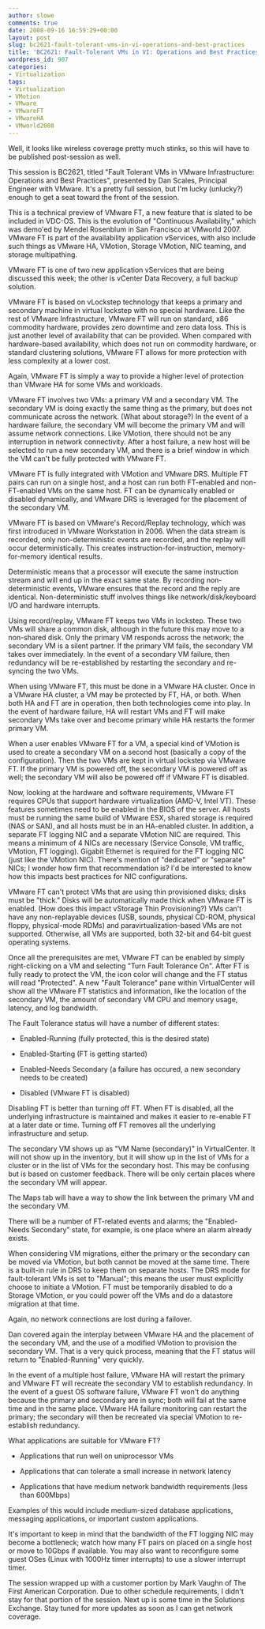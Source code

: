 ```yaml
---
author: slowe
comments: true
date: 2008-09-16 16:59:29+00:00
layout: post
slug: bc2621-fault-tolerant-vms-in-vi-operations-and-best-practices
title: 'BC2621: Fault-Tolerant VMs in VI: Operations and Best Practices'
wordpress_id: 907
categories:
- Virtualization
tags:
- Virtualization
- VMotion
- VMware
- VMwareFT
- VMwareHA
- VMworld2008
---
```


Well, it looks like wireless coverage pretty much stinks, so this will have to be published post-session as well.

This session is BC2621, titled "Fault Tolerant VMs in VMware Infrastructure: Operations and Best Practices", presented by Dan Scales, Principal Engineer with VMware. It's a pretty full session, but I'm lucky (unlucky?) enough to get a seat toward the front of the session.

This is a technical preview of VMware FT, a new feature that is slated to be included in VDC-OS. This is the evolution of "Continuous Availability," which was demo'ed by Mendel Rosenblum in San Francisco at VMworld 2007. VMware FT is part of the availability application vServices, with also include such things as VMware HA, VMotion, Storage VMotion, NIC teaming, and storage multipathing.

VMware FT is one of two new application vServices that are being discussed this week; the other is vCenter Data Recovery, a full backup solution.

VMware FT is based on vLockstep technology that keeps a primary and secondary machine in virtual lockstep with no special hardware. Like the rest of VMware Infrastructure, VMware FT will run on standard, x86 commodity hardware, provides zero downtime and zero data loss. This is just another level of availability that can be provided. When compared with hardware-based availability, which does not run on commodity hardware, or standard clustering solutions, VMware FT allows for more protection with less complexity at a lower cost.

Again, VMware FT is simply a way to provide a higher level of protection than VMware HA for some VMs and workloads.

VMware FT involves two VMs: a primary VM and a secondary VM. The secondary VM is doing exactly the same thing as the primary, but does not communicate across the network. (What about storage?) In the event of a hardware failure, the secondary VM will become the primary VM and will assume network connections. Like VMotion, there should not be any interruption in network connectivity. After a host failure, a new host will be selected to run a new secondary VM, and there is a brief window in which the VM can't be fully protected with VMware FT.

VMware FT is fully integrated with VMotion and VMware DRS. Multiple FT pairs can run on a single host, and a host can run both FT-enabled and non-FT-enabled VMs on the same host. FT can be dynamically enabled or disabled dynamically, and VMware DRS is leveraged for the placement of the secondary VM.

VMware FT is based on VMware's Record/Replay technology, which was first introduced in VMware Workstation in 2006. When the data stream is recorded, only non-deterministic events are recorded, and the replay will occur deterministically. This creates instruction-for-instruction, memory-for-memory identical results.

Deterministic means that a processor will execute the same instruction stream and will end up in the exact same state. By recording non-deterministic events, VMware ensures that the record and the reply are identical. Non-deterministic stuff involves things like network/disk/keyboard I/O and hardware interrupts.

Using record/replay, VMware FT keeps two VMs in lockstep. These two VMs will share a common disk, although in the future this may move to a non-shared disk. Only the primary VM responds across the network; the secondary VM is a silent partner. If the primary VM fails, the secondary VM takes over immediately. In the event of a secondary VM failure, then redundancy will be re-established by restarting the secondary and re-syncing the two VMs.

When using VMware FT, this must be done in a VMware HA cluster. Once in a VMware HA cluster, a VM may be protected by FT, HA, or both. When both HA and FT are in operation, then both technologies come into play. In the event of hardware failure, HA will restart VMs and FT will make secondary VMs take over and become primary while HA restarts the former primary VM.

When a user enables VMware FT for a VM, a special kind of VMotion is used to create a secondary VM on a second host (basically a copy of the configuration). Then the two VMs are kept in virtual lockstep via VMware FT. If the primary VM is powered off, the secondary VM is powered off as well; the secondary VM will also be powered off if VMware FT is disabled.

Now, looking at the hardware and software requirements, VMware FT requires CPUs that support hardware virtualization (AMD-V, Intel VT). These features sometimes need to be enabled in the BIOS of the server. All hosts must be running the same build of VMware ESX, shared storage is required (NAS or SAN), and all hosts must be in an HA-enabled cluster. In addition, a separate FT logging NIC and a separate VMotion NIC are required. This means a minimum of 4 NICs are necessary (Service Console, VM traffic, VMotion, FT logging). Gigabit Ethernet is required for the FT logging NIC (just like the VMotion NIC). There's mention of "dedicated" or "separate" NICs; I wonder how firm that recommendation is? I'd be interested to know how this impacts best practices for NIC configurations.

VMware FT can't protect VMs that are using thin provisioned disks; disks must be "thick." Disks will be automatically made thick when VMware FT is enabled. (How does this impact vStorage Thin Provisioning?) VMs can't have any non-replayable devices (USB, sounds, physical CD-ROM, physical floppy, physical-mode RDMs) and paravirtualization-based VMs are not supported. Otherwise, all VMs are supported, both 32-bit and 64-bit guest operating systems.

Once all the prerequisites are met, VMware FT can be enabled by simply right-clicking on a VM and selecting "Turn Fault Tolerance On". After FT is fully ready to protect the VM, the icon color will change and the FT status will read "Protected". A new "Fault Tolerance" pane within VirtualCenter will show all the VMware FT statistics and information, like the location of the secondary VM, the amount of secondary VM CPU and memory usage, latency, and log bandwidth.

The Fault Tolerance status will have a number of different states:

* Enabled-Running (fully protected, this is the desired state)

* Enabled-Starting (FT is getting started)

* Enabled-Needs Secondary (a failure has occured, a new secondary needs to be created)

* Disabled (VMware FT is disabled)

Disabling FT is better than turning off FT. When FT is disabled, all the underlying infrastructure is maintained and makes it easier to re-enable FT at a later date or time. Turning off FT removes all the underlying infrastructure and setup.

The secondary VM shows up as "VM Name (secondary)" in VirtualCenter. It will not show up in the inventory, but it will show up in the list of VMs for a cluster or in the list of VMs for the secondary host. This may be confusing but is based on customer feedback. There will be only certain places where the secondary VM will appear.

The Maps tab will have a way to show the link between the primary VM and the secondary VM.

There will be a number of FT-related events and alarms; the "Enabled-Needs Secondary" state, for example, is one place where an alarm already exists.

When considering VM migrations, either the primary or the secondary can be moved via VMotion, but both cannot be moved at the same time. There is a built-in rule in DRS to keep them on separate hosts. The DRS mode for fault-tolerant VMs is set to "Manual"; this means the user must explicitly choose to initiate a VMotion. FT must be temporarily disabled to do a Storage VMotion, or you could power off the VMs and do a datastore migration at that time.

Again, no network connections are lost during a failover.

Dan covered again the interplay between VMware HA and the placement of the secondary VM, and the use of a modified VMotion to provision the secondary VM. That is a very quick process, meaning that the FT status will return to "Enabled-Running" very quickly.

In the event of a multiple host failure, VMware HA will restart the primary and VMware FT will recreate the secondary VM to establish redundancy. In the event of a guest OS software failure, VMware FT won't do anything because the primary and secondary are in sync; both will fail at the same time and in the same place. VMware HA failure monitoring can restart the primary; the secondary will then be recreated via special VMotion to re-establish redundancy.

What applications are suitable for VMware FT?

* Applications that run well on uniprocessor VMs

* Applications that can tolerate a small increase in network latency

* Applications that have medium network bandwidth requirements (less than 600Mbps)

Examples of this would include medium-sized database applications, messaging applications, or important custom applications.

It's important to keep in mind that the bandwidth of the FT logging NIC may become a bottleneck; watch how many FT pairs on placed on a single host or move to 10Gbps if available. You may also want to reconfigure some guest OSes (Linux with 1000Hz timer interrupts) to use a slower interrupt timer.

The session wrapped up with a customer portion by Mark Vaughn of The First American Corporation. Due to other schedule requirements, I didn't stay for that portion of the session. Next up is some time in the Solutions Exchange. Stay tuned for more updates as soon as I can get network coverage.

